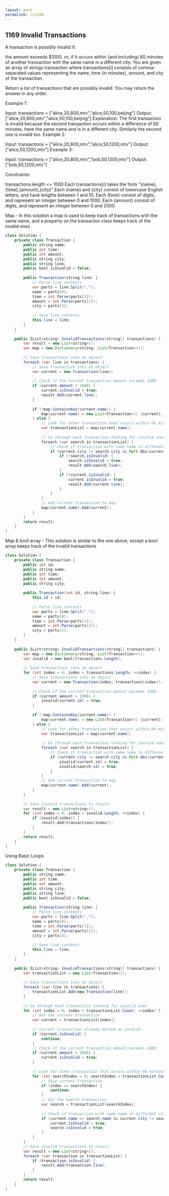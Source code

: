 ```yaml
---
layout: post
permalink: lc1169 
---
```


## 1169 Invalid Transactions

A transaction is possibly invalid if:

the amount exceeds $1000, or;
if it occurs within (and including) 60 minutes of another transaction with the same name in a different city.
You are given an array of strings transaction where transactions[i] consists of comma-separated values representing the name, time (in minutes), amount, and city of the transaction.

Return a list of transactions that are possibly invalid. You may return the answer in any order.

 

Example 1:

Input: transactions = ["alice,20,800,mtv","alice,50,100,beijing"]
Output: ["alice,20,800,mtv","alice,50,100,beijing"]
Explanation: The first transaction is invalid because the second transaction occurs within a difference of 60 minutes, have the same name and is in a different city. Similarly the second one is invalid too.
Example 2:

Input: transactions = ["alice,20,800,mtv","alice,50,1200,mtv"]
Output: ["alice,50,1200,mtv"]
Example 3:

Input: transactions = ["alice,20,800,mtv","bob,50,1200,mtv"]
Output: ["bob,50,1200,mtv"]
 

Constraints:

transactions.length <= 1000
Each transactions[i] takes the form "{name},{time},{amount},{city}"
Each {name} and {city} consist of lowercase English letters, and have lengths between 1 and 10.
Each {time} consist of digits, and represent an integer between 0 and 1000.
Each {amount} consist of digits, and represent an integer between 0 and 2000.


Map - In this solution a map is used to keep track of transactions with the same name, and a property on the transacton class keeps track of the invalid ones
```java
class Solution {
    private class Transaction {
        public string name;
        public int time;
        public int amount;
        public string city;
        public string line;
        public bool isInvalid = false;
        
        public Transaction(string line) {
            // Parse line contents
            var parts = line.Split(",");
            name = parts[0];
            time = int.Parse(parts[1]);
            amount = int.Parse(parts[2]);
            city = parts[3];
            
            // Save line contents
            this.line = line;
        }
    }
    
    public IList<string> InvalidTransactions(string[] transactions) {
        var result = new List<string>();        
        var map = new Dictionary<string, List<Transaction>>();        
        
        // Save transactions into an object
        foreach (var line in transactions) {
            // Save transaction into an object
            var current = new Transaction(line);
            
            // Check if the current transaction amount exceeds 1000
            if (current.amount > 1000) {
                current.isInvalid = true;
                result.Add(current.line);
            }
            
            if (!map.ContainsKey(current.name)) {                
                map[current.name] = new List<Transaction>() {current};
            } else {
                // Look for other transaction that occurs within 60 minutes
                var transactionList = map[current.name];
                                
                // Go through each transaction looking for invalid ones
                foreach (var search in transactionList) {
                    // Check if transaction with same name in different city occurs within 60 minutes
                    if (current.city != search.city && Math.Abs(current.time - search.time) <= 60) {
                        if (!search.isInvalid) {
                            search.isInvalid = true;
                            result.Add(search.line);
                        }
                        if (!current.isInvalid) {
                            current.isInvalid = true;
                            result.Add(current.line);
                        }                         
                    }
                }                
                // Add current transaction to map
                map[current.name].Add(current);
            }
        }
        return result;
    }
}
```

Map & bool array - This solution is similar to the one above, except a bool array keeps track of the invalid transactions
```java
class Solution {
    private class Transaction {
        public int id;
        public string name;
        public int time;
        public int amount;
        public string city;
        
        public Transaction(int id, string line) { 
            this.id = id;
            
            // Parse line contents
            var parts = line.Split(",");
            name = parts[0];
            time = int.Parse(parts[1]);
            amount = int.Parse(parts[2]);
            city = parts[3];
        }
    }
    
    public IList<string> InvalidTransactions(string[] transactions) {
        var map = new Dictionary<string, List<Transaction>>();        
        var invalid = new bool[transactions.Length];
        
        // Save transactions into an object
        for (int index = 0; index < transactions.Length; ++index) {
            // Save transactions into an object
            var current = new Transaction(index, transactions[index]);
            
            // Check if the current transaction amount exceeds 1000
            if (current.amount > 1000) {
                invalid[current.id] = true;
            }
            
            if (!map.ContainsKey(current.name)) {                
                map[current.name] = new List<Transaction>() {current};
            } else {
                // Look for other transaction that occurs within 60 minutes
                var transactionList = map[current.name];
                                
                // Go through each transaction looking for invalid ones
                foreach (var search in transactionList) {
                    // Check if transaction with same name in different city occurs within 60 minutes
                    if (current.city != search.city && Math.Abs(current.time - search.time) <= 60) {
                        invalid[current.id] = true;
                        invalid[search.id] = true;
                    }
                }                
                // Add current transaction to map
                map[current.name].Add(current);
            }
        }
        
        // Save invalid transactions to result
        var result = new List<string>();
        for (int index = 0; index < invalid.Length; ++index) {
            if (invalid[index]) {
                result.Add(transactions[index]);
            }
        }
        return result;
    }
}
```

Using Basic Loops
```java
class Solution {
    private class Transaction {
        public string name;
        public int time;
        public int amount;
        public string city;
        public string line;
        public bool isInvalid = false;
        
        public Transaction(string line) {            
            // Parse line contents
            var parts = line.Split(",");
            name = parts[0];
            time = int.Parse(parts[1]);
            amount = int.Parse(parts[2]);
            city = parts[3];
            
            // Save line contents
            this.line = line;            
        }
    }
    
    public IList<string> InvalidTransactions(string[] transactions) {
        var transactionList = new List<Transaction>();
        
        // Save transactions into an object
        foreach (var line in transactions) {
            transactionList.Add(new Transaction(line));
        }
        
        // Go through each transaction looking for invalid ones
        for (int index = 0; index < transactionList.Count; ++index) {
            // Get the current transaction
            var current = transactionList[index];
            
            // Current transaction already marked as invalid
            if (current.isInvalid) {
                continue;
            }            
            // Check if the current transaction amount exceeds 1000
            if (current.amount > 1000) {
                current.isInvalid = true;
            }
            
            // Look for other transaction that occurs within 60 minutes
            for (int searchIndex = 0; searchIndex < transactionList.Count; ++searchIndex) {
                // Skip current transaction
                if (index == searchIndex) {
                    continue;
                }                
                // Get the search transaction
                var search = transactionList[searchIndex];
                
                // Check if transaction with same name in different city occurs within 60 minutes
                if (current.name == search.name && current.city != search.city && Math.Abs(current.time - search.time) <= 60) {
                    current.isInvalid = true;
                    search.isInvalid = true;
                }
            }
        }        
        // Save invalid transactions to result
        var result = new List<string>();        
        foreach (var transaction in transactionList) {
            if (transaction.isInvalid) {
                result.Add(transaction.line);
            }
        }
        return result;
    }
}
```